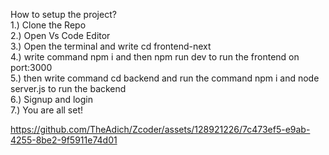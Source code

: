 
How to setup the project?
<br>
1.) Clone the Repo
<br>
2.) Open Vs Code Editor 
<br>
3.) Open the terminal and write cd frontend-next
<br>
4.) write command npm i and then npm run dev to run the frontend on port:3000
<br>
5.) then write command cd backend and run the command npm i and node server.js to run the backend
<br>
6.) Signup and login 
<br>
7.) You are all set!
<br>


https://github.com/TheAdich/Zcoder/assets/128921226/7c473ef5-e9ab-4255-8be2-9f5911e74d01

